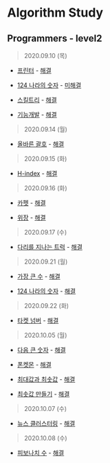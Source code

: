 # Algorithm Study 

Programmers - level2
--------------------------------------------
> 2020.09.10 (목)
- [프린터](https://www.welcomekakao.com/learn/courses/30/lessons/42587) - [해결](pro42587.js) </br>

- [124 나라의 숫자](https://www.welcomekakao.com/learn/courses/30/lessons/12899) - [미해결](pro12899.js) </br>

- [스킬트리](https://www.welcomekakao.com/learn/courses/30/lessons/49993) - [해결](pro49993.js) </br>

- [기능개발](https://www.welcomekakao.com/learn/courses/30/lessons/42586) - [해결](pro42586.js) </br>

> 2020.09.14 (월)
- [올바른 괄호](https://www.welcomekakao.com/learn/courses/30/lessons/12909) - [해결](pro12909.js) </br>

> 2020.09.15 (화)
- [H-index](https://www.welcomekakao.com/learn/courses/30/lessons/42747) - [해결](pro42747.js) </br>

> 2020.09.16 (화)
- [카펫](https://programmers.co.kr/learn/courses/30/lessons/42842) - [해결](pro42842.js) </br>

- [위장](https://programmers.co.kr/learn/courses/30/lessons/42578) - [해결](pro42578.js) </br>

> 2020.09.17 (수)
- [다리를 지나는 트럭](https://www.welcomekakao.com/learn/courses/30/lessons/42583) - [해결](pro42583.js) </br>

> 2020.09.21 (월)
- [가장 큰 수](https://programmers.co.kr/learn/courses/30/lessons/42746) - [해결](pro42746.js) </br>

- [124 나라의 숫자](https://programmers.co.kr/learn/courses/30/lessons/12899) - [해결](pro12899.js) </br>

> 2020.09.22 (화)
- [타켓 넘버](https://programmers.co.kr/learn/courses/30/lessons/43165) - [해결](pro43165.js) </br>

> 2020.10.05 (월)
- [다음 큰 숫자](https://programmers.co.kr/learn/courses/30/lessons/12911) - [해결](pro12911.js) </br>

- [폰켓몬](https://programmers.co.kr/learn/courses/30/lessons/1845) - [해결](pro1845.js) </br>

- [최대값과 최솟값](https://programmers.co.kr/learn/courses/30/lessons/12939) - [해결](pro12939.js) </br>

- [최솟값 만들기](https://programmers.co.kr/learn/courses/30/lessons/12941) - [해결](pro12941.js) </br>

> 2020.10.07 (수)
- [뉴스 클러스터링](https://programmers.co.kr/learn/courses/30/lessons/17677) - [해결](pro17677.js) </br>

> 2020.10.08 (수)
- [피보나치 수](https://programmers.co.kr/learn/courses/30/lessons/12945) - [해결](pro12945.js) </br>
